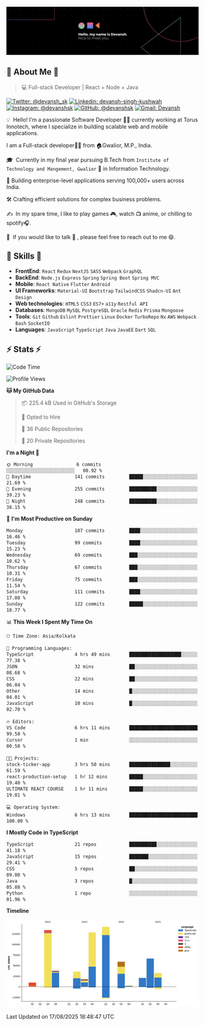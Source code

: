 ![Banner](./Devansh%20Singh%20Banner.png)

## 👋 About Me 👋

> 💻 Full-stack Developer | React + Node + Java

[![Twitter: @devansh_sk](https://img.shields.io/twitter/follow/devansh_sk?style=social)](https://twitter.com/devansh_sk)
[![Linkedin: devansh-singh-kushwah](https://img.shields.io/badge/-Devansh%20Singh%20Kushwah-blue?style=flat-square&logo=Linkedin&logoColor=white&link=https://www.linkedin.com/in/devanshsk/)](https://www.linkedin.com/in/devanshsk/)
[![Instagram: @devanshsk](https://img.shields.io/badge/-devanshsk-E4405F?style=flat-square&logo=instagram&logoColor=white)](https://instagram.com/devanshsk)
[![GitHub: @devanshsk](https://img.shields.io/github/followers/devanshsk?label=follow&style=social)](https://github.com/devanshsk)
[![Gmail: Devansh](https://img.shields.io/badge/Gmail-D14836?style=flat-square&logo=gmail&logoColor=white)](mailto:work.devanshsk@gmail.com)

💡 &nbsp;Hello! I'm a passionate Software Developer 🧑‍💻 currently working at Torus Innotech, where I specialize in building scalable web and mobile applications.

I am a Full-stack developer🧑‍💻 from 🏠Gwalior, M.P., India.

🎓 &nbsp;Currently in my final year pursuing B.Tech from `Institute of Technology and Mangement, Gwalior` 🏫 in Information Technology.

💼 Building enterprise-level applications serving 100,000+ users across India.

🛠️ Crafting efficient solutions for complex business problems.

✍️ &nbsp;In my spare time, I like to play games 🎮, watch 📺 anime, or chilling to spotify🎧.

💬 &nbsp;If you would like to talk 👋 , please feel free to reach out to me 😄.

##  🎉 Skills  🎉
- **FrontEnd**: `React` `Redux` `NextJS` `SASS` `Webpack` `GraphQL`
- **BackEnd**: `Node.js` `Express` `Spring` `Spring Boot` `Spring MVC`
- **Mobile**: `React Native` `Flutter` `Android` 
- **UI Frameworks**: `Material-UI` `Bootstrap` `TailwindCSS` `Shadcn-UI` `Ant Design`
- **Web technologies**: `HTML5` `CSS3` `ES7+` `a11y` `Restful API` 
- **Databases**: `MongoDB` `MySQL` `PostgreSQL` `Oracle` `Redis` `Prisma` `Mongoose`
- **Tools**: `Git` `Github` `Eslint` `Prettier` `Linux` `Docker` `TurboRepo` `Nx` `AWS` `Webpack` `Bash` `SocketIO`
- **Languages**: `JavaScript` `TypeScript` `Java` `JavaEE` `Dart` `SQL`

## ⚡ Stats ⚡
<!--START_SECTION:waka-->
![Code Time](http://img.shields.io/badge/Code%20Time-561%20hrs%2010%20mins-blue)

![Profile Views](http://img.shields.io/badge/Profile%20Views-0-blue)

**🐱 My GitHub Data** 

> 📦 225.4 kB Used in GitHub's Storage 
 > 
> 💼 Opted to Hire
 > 
> 📜 36 Public Repositories 
 > 
> 🔑 20 Private Repositories 
 > 
**I'm a Night 🦉** 

```text
🌞 Morning                6 commits           ░░░░░░░░░░░░░░░░░░░░░░░░░   00.92 % 
🌆 Daytime                141 commits         █████░░░░░░░░░░░░░░░░░░░░   21.69 % 
🌃 Evening                255 commits         ██████████░░░░░░░░░░░░░░░   39.23 % 
🌙 Night                  248 commits         ██████████░░░░░░░░░░░░░░░   38.15 % 
```
📅 **I'm Most Productive on Sunday** 

```text
Monday                   107 commits         ████░░░░░░░░░░░░░░░░░░░░░   16.46 % 
Tuesday                  99 commits          ████░░░░░░░░░░░░░░░░░░░░░   15.23 % 
Wednesday                69 commits          ███░░░░░░░░░░░░░░░░░░░░░░   10.62 % 
Thursday                 67 commits          ███░░░░░░░░░░░░░░░░░░░░░░   10.31 % 
Friday                   75 commits          ███░░░░░░░░░░░░░░░░░░░░░░   11.54 % 
Saturday                 111 commits         ████░░░░░░░░░░░░░░░░░░░░░   17.08 % 
Sunday                   122 commits         █████░░░░░░░░░░░░░░░░░░░░   18.77 % 
```


📊 **This Week I Spent My Time On** 

```text
🕑︎ Time Zone: Asia/Kolkata

💬 Programming Languages: 
TypeScript               4 hrs 49 mins       ███████████████████░░░░░░   77.38 % 
JSON                     32 mins             ██░░░░░░░░░░░░░░░░░░░░░░░   08.68 % 
CSS                      22 mins             ██░░░░░░░░░░░░░░░░░░░░░░░   06.04 % 
Other                    14 mins             █░░░░░░░░░░░░░░░░░░░░░░░░   04.01 % 
JavaScript               10 mins             █░░░░░░░░░░░░░░░░░░░░░░░░   02.70 % 

🔥 Editors: 
VS Code                  6 hrs 11 mins       █████████████████████████   99.50 % 
Cursor                   1 min               ░░░░░░░░░░░░░░░░░░░░░░░░░   00.50 % 

🐱‍💻 Projects: 
stock-ticker-app         3 hrs 50 mins       ███████████████░░░░░░░░░░   61.59 % 
react-production-setup   1 hr 12 mins        █████░░░░░░░░░░░░░░░░░░░░   19.40 % 
ULTIMATE REACT COURSE    1 hr 11 mins        █████░░░░░░░░░░░░░░░░░░░░   19.01 % 

💻 Operating System: 
Windows                  6 hrs 13 mins       █████████████████████████   100.00 % 
```

**I Mostly Code in TypeScript** 

```text
TypeScript               21 repos            ██████████░░░░░░░░░░░░░░░   41.18 % 
JavaScript               15 repos            ███████░░░░░░░░░░░░░░░░░░   29.41 % 
CSS                      5 repos             ██░░░░░░░░░░░░░░░░░░░░░░░   09.80 % 
Java                     3 repos             █░░░░░░░░░░░░░░░░░░░░░░░░   05.88 % 
Python                   1 repo              ░░░░░░░░░░░░░░░░░░░░░░░░░   01.96 % 
```



**Timeline**

![Lines of Code chart](https://raw.githubusercontent.com/DevanshSK/DevanshSK/main/assets/bar_graph.png)


 Last Updated on 17/08/2025 18:48:47 UTC
<!--END_SECTION:waka-->
